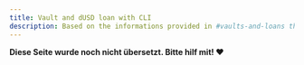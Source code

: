 ```yaml
---
title: Vault and dUSD loan with CLI
description: Based on the informations provided in #vaults-and-loans this guide will describes all steps on howto generate a DFI only vault to mint some DUSD to profit from the negative interest rate.
---
```


**Diese Seite wurde noch nicht übersetzt. Bitte hilf mit! ❤**

